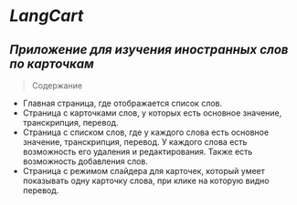 # _LangCart_
## _Приложение для изучения иностранных слов по карточкам_

>  Содержание
- Главная страница, где отображается список слов.
- Страница с карточками слов, у которых есть основное значение, транскрипция, перевод.
- Страница с списком слов, где у каждого слова есть основное значение, транскрипция, перевод. У каждого слова есть возможность его удаления и редактирования. Также есть возможность добавления слов.
- Страница с режимом слайдера для карточек, который умеет показывать одну карточку слова, при клике на которую видно перевод.
